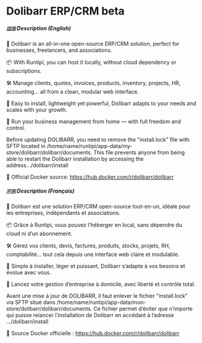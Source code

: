 # Dolibarr ERP/CRM beta





##### 🇬🇧 Description (English)

🧩 Dolibarr is an all-in-one open-source ERP/CRM solution, perfect for businesses, freelancers, and associations.

📦 With Runtipi, you can host it locally, without cloud dependency or subscriptions.

🛠️ Manage clients, quotes, invoices, products, inventory, projects, HR, accounting... all from a clean, modular web interface.

💼 Easy to install, lightweight yet powerful, Dolibarr adapts to your needs and scales with your growth.

🚀 Run your business management from home — with full freedom and control.



Before updating DOLIBARR, you need to remove the "install.lock" file with SFTP located in /home/name/runtipi/app-data/my-store/dolibarr/dolibarr/documents. This file prevents anyone from being able to restart the Dolibarr installation by accessing the address.../dolibarr/install



🔗 Official Docker source: https://hub.docker.com/r/dolibarr/dolibarr





##### 🇫🇷 Description (Français)

🧩 Dolibarr est une solution ERP/CRM open-source tout-en-un, idéale pour les entreprises, indépendants et associations.

📦 Grâce à Runtipi, vous pouvez l’héberger en local, sans dépendre du cloud ni d’un abonnement.

🛠️ Gérez vos clients, devis, factures, produits, stocks, projets, RH, comptabilité... tout cela depuis une interface web claire et modulable.

💼 Simple à installer, léger et puissant, Dolibarr s’adapte à vos besoins et évolue avec vous.

🚀 Lancez votre gestion d’entreprise à domicile, avec liberté et contrôle total.



Avant une mise à jour de DOLIBARR, il faut enlever le fichier "install.lock" via SFTP situé dans /home/name/runtipi/app-data/mon-store/dolibarr/dolibarr/documents. Ce fichier permet d’éviter que n’importe qui puisse relancer l’installation de Dolibarr en accédant à l’adresse …/dolibarr/install



🔗 Source Docker officielle : https://hub.docker.com/r/dolibarr/dolibarr

